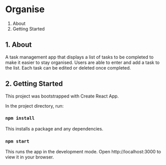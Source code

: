 # Organise

1. About
2. Getting Started

## 1. About 
A task management app that displays a list of tasks to be completed to make it easier to stay organised. Users are able to enter and add a task to the list. Each task can be edited or deleted once completed. 

## 2. Getting Started
This project was bootstrapped with Create React App.

In the project directory, run:

### `npm install`

This installs a package and any dependencies.

### `npm start`

This runs the app in the development mode.
Open http://localhost:3000 to view it in your browser.
